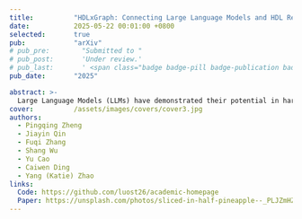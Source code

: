 ```yaml
---
title:          "HDLxGraph: Connecting Large Language Models and HDL Repositories via Graph Databases"
date:           2025-05-22 00:01:00 +0800
selected:       true
pub:            "arXiv"
# pub_pre:        "Submitted to "
# pub_post:       'Under review.'
# pub_last:       ' <span class="badge badge-pill badge-publication badge-success">Spotlight</span>'
pub_date:       "2025"

abstract: >-
  Large Language Models (LLMs) have demonstrated their potential in hardware design tasks, such as Hardware Description Language (HDL) generation and debugging. Yet, their performance in real-world, repository-level HDL projects with thousands or even tens of thousands of code lines is hindered. To this end, we propose HDLxGraph, a novel framework that integrates Graph Retrieval Augmented Generation (Graph RAG) with LLMs, introducing HDL-specific graph representations by incorporating Abstract Syntax Trees (ASTs) and Data Flow Graphs (DFGs) to capture both code graph view and hardware graph view. HDLxGraph utilizes a dual-retrieval mechanism that not only mitigates the limited recall issues inherent in similarity-based semantic retrieval by incorporating structural information, but also enhances its extensibility to various real-world tasks by a task-specific retrieval finetuning. Additionally, to address the lack of comprehensive HDL search benchmarks, we introduce HDLSearch, a multi-granularity evaluation dataset derived from real-world repository-level projects. Experimental results demonstrate that HDLxGraph significantly improves average search accuracy, debugging efficiency and completion quality by 12.04%, 12.22% and 5.04% compared to similarity-based RAG, respectively.
cover:          /assets/images/covers/cover3.jpg
authors:
  - Pingqing Zheng
  - Jiayin Qin
  - Fuqi Zhang
  - Shang Wu
  - Yu Cao
  - Caiwen Ding
  - Yang (Katie) Zhao
links:
  Code: https://github.com/luost26/academic-homepage
  Paper: https://unsplash.com/photos/sliced-in-half-pineapple--_PLJZmHZzk
---
```

